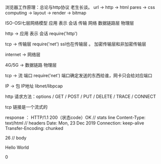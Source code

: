浏览器工作原理：总论与http协议
老生长谈。
url -> http -> html pares -> css computing -> layout -> render -> bitmap

ISO-OSI七层网络模型
应用
表示
会话
传输
网络
数据链路层
物理层

http -> 应用 表示 会话  require('http')

tcp -> 传输层 require('net') ssl也在传输层 。 加密传输层和非加密传输层

internet -> 网络层

4G/5G -> 数据链路 物理层

tcp -> 流  端口  require('net') 端口确定发送的东西给谁，网卡只会给对应端口

IP -> 包  IP地址  libnet/libpcap


http 请求方法：options / GET / POST / PUT / DELETE /  TRACE / CONNECT

tcp 链接是一个流式的


response ： 
HTTP/1.1 200（状态code）OK // stats line
            Content-Type: text/html // headers
            Date: Mon, 23 Dec 2019 
            Connection: keep-alive
            Transfer-Encoding: chunked

26  // body
<html><body> Hello World<body><html>

0

<!-- 1. node 沾包问题 -->